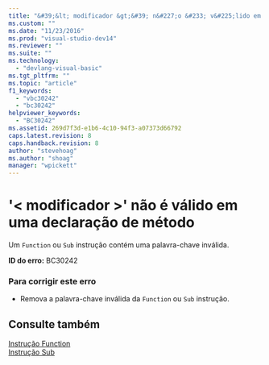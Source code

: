 ```yaml
---
title: "&#39;&lt; modificador &gt;&#39; n&#227;o &#233; v&#225;lido em uma declara&#231;&#227;o de m&#233;todo | Microsoft Docs"
ms.custom: ""
ms.date: "11/23/2016"
ms.prod: "visual-studio-dev14"
ms.reviewer: ""
ms.suite: ""
ms.technology: 
  - "devlang-visual-basic"
ms.tgt_pltfrm: ""
ms.topic: "article"
f1_keywords: 
  - "vbc30242"
  - "bc30242"
helpviewer_keywords: 
  - "BC30242"
ms.assetid: 269d7f3d-e1b6-4c10-94f3-a07373d66792
caps.latest.revision: 8
caps.handback.revision: 8
author: "stevehoag"
ms.author: "shoag"
manager: "wpickett"
---
```

# &#39;&lt; modificador &gt;&#39; n&#227;o &#233; v&#225;lido em uma declara&#231;&#227;o de m&#233;todo
Um `Function` ou `Sub` instrução contém uma palavra\-chave inválida.  
  
 **ID do erro:** BC30242  
  
### Para corrigir este erro  
  
-   Remova a palavra\-chave inválida da `Function` ou `Sub` instrução.  
  
## Consulte também  
 [Instrução Function](../../visual-basic/language-reference/statements/function-statement.md)   
 [Instrução Sub](../../visual-basic/language-reference/statements/sub-statement.md)